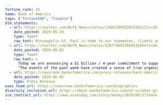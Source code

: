 ```yaml
---
fortune_rank: 25
name: Bank of America
tags: ["fortune500", "finance"]
blm_statements:
  - url: https://twitter.com/BofA_News/status/1266539993205338112?s=20
    date_posted: 2020-05-29
    type: Tweet
    raw_text: Minneapolis-St. Paul is home to our teammates, clients and partners, and we stand with you for peace, for inclusion, and for respect for all.
  - url: https://twitter.com/BofA_News/status/1267788917660516354?s=20
    date_posted: 2020-06-02
    type: Tweet
    raw_text: >
      Today we are announcing a $1 billion / 4-year commitment to support economic opportunity initiatives to combat racial inequality accelerated by the global pandemic.  Read more: https://bit.ly/2Bqvege
      "The events of the past week have created a sense of true urgency that has arisen across our nation, particularly in view of the racial injustices we have seen in the communities where we work and live. We all need to do more." - Brian Moynihan, Chief Executive Officer
  - url: https://newsroom.bankofamerica.com/press-releases/bank-america-announces-four-year-1-billion-commitment-supporting-economic
    date_posted: 2020-06-02
    type: Press Release
exec_team_url: https://newsroom.bankofamerica.com/biographies
diversity_inclusion_url: https://about.bankofamerica.com/en-us/what-guides-us/diversity-and-inclusion.html
ice_contract_url: https://www.usatoday.com/story/money/2019/06/27/bank-america-cut-ties-detention-centers-private-prisons/1589221001/
---
```

